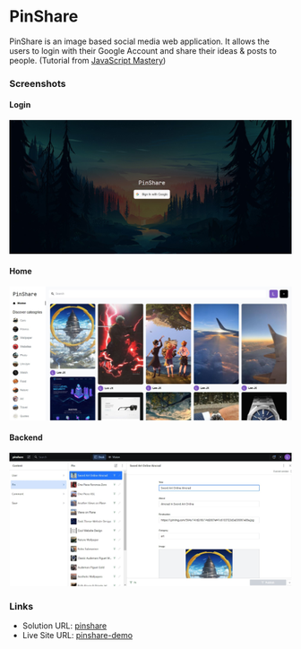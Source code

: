 # PinShare

PinShare is an image based social media web application. It allows the users to login with their Google Account and share their ideas & posts to people. (Tutorial from [JavaScript Mastery](https://github.com/adrianhajdin))

### Screenshots

#### Login
![](screenshot/pinshare1.jpg)

#### Home
![](screenshot/pinshare2.jpg)

#### Backend
![](screenshot/pinshare3.jpg)

### Links

- Solution URL: [pinshare](https://github.com/imjunxian/pinshare)
- Live Site URL: [pinshare-demo](https://pinshare-demo.netlify.app/login)
